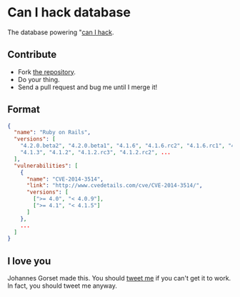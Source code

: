 # Can I hack database

The database powering "[can I hack](http://canihack.info).

## Contribute

* Fork [the repository](http://github.com/jgorset/facepy>).
* Do your thing.
* Send a pull request and bug me until I merge it!

## Format

```json
{
  "name": "Ruby on Rails",
  "versions": [
    "4.2.0.beta2", "4.2.0.beta1", "4.1.6", "4.1.6.rc2", "4.1.6.rc1", "4.1.5", "4.1.4",
    "4.1.3", "4.1.2", "4.1.2.rc3", "4.1.2.rc2", ...
  ],
  "vulnerabilities": [
    {
      "name": "CVE-2014-3514",
      "link": "http://www.cvedetails.com/cve/CVE-2014-3514/",
      "versions": [
        [">= 4.0", "< 4.0.9"],
        [">= 4.1", "< 4.1.5"]
      ]
    },
    ...
  ]
}
```

## I love you

Johannes Gorset made this. You should [tweet me](http://twitter.com/jgorset>) if you can't get it
to work. In fact, you should tweet me anyway.
